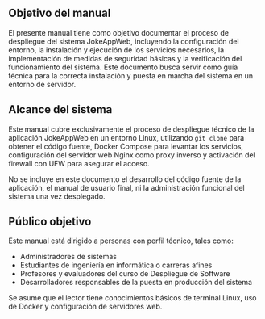 
## Objetivo del manual

El presente manual tiene como objetivo documentar el proceso de despliegue del sistema JokeAppWeb, incluyendo la configuración del entorno, la instalación y ejecución de los servicios necesarios, la implementación de medidas de seguridad básicas y la verificación del funcionamiento del sistema. Este documento busca servir como guía técnica para la correcta instalación y puesta en marcha del sistema en un entorno de servidor.

## Alcance del sistema

Este manual cubre exclusivamente el proceso de despliegue técnico de la aplicación JokeAppWeb en un entorno Linux, utilizando `git clone` para obtener el código fuente, Docker Compose para levantar los servicios, configuración del servidor web Nginx como proxy inverso y activación del firewall con UFW para asegurar el acceso.

No se incluye en este documento el desarrollo del código fuente de la aplicación, el manual de usuario final, ni la administración funcional del sistema una vez desplegado.

## Público objetivo

Este manual está dirigido a personas con perfil técnico, tales como:

- Administradores de sistemas
- Estudiantes de ingeniería en informática o carreras afines
- Profesores y evaluadores del curso de Despliegue de Software
- Desarrolladores responsables de la puesta en producción del sistema

Se asume que el lector tiene conocimientos básicos de terminal Linux, uso de Docker y configuración de servidores web.